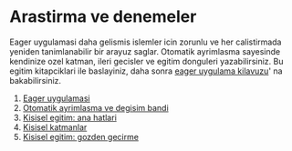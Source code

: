 # Arastirma ve denemeler 

Eager uygulamasi daha gelismis islemler icin zorunlu ve her calistirmada yeniden
tanimlanabilir bir arayuz saglar. Otomatik ayrimlasma sayesinde kendinize ozel 
katman, ileri gecisler ve egitim donguleri yazabilirsiniz. Bu egitim kitapciklari 
ile baslayiniz, daha sonra [eager uygulama kilavuzu](../../guide/eager)' na bakabilirsiniz.

1. [Eager uygulamasi](eager_basics.ipynb)
2. [Otomatik ayrimlasma ve degisim bandi](automatic_differentiation.ipynb)
3. [Kisisel egitim: ana hatlari](custom_training.ipynb)
4. [Kisisel katmanlar](custom_layers.ipynb)
5. [Kisisel egitim: gozden gecirme](custom_training_walkthrough.ipynb)


